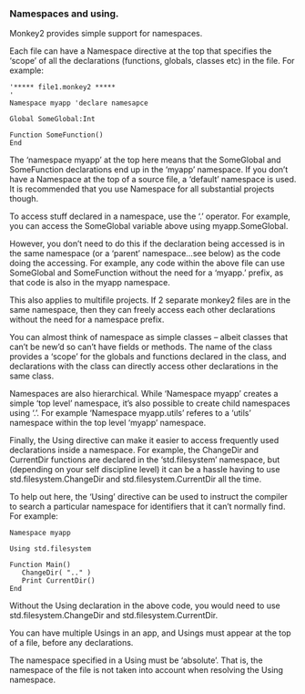 
### Namespaces and using.

Monkey2 provides simple support for namespaces.

Each file can have a Namespace directive at the top that specifies the ‘scope’ of all the declarations (functions, globals, classes etc) in the file. For example:

```
'***** file1.monkey2 *****
'
Namespace myapp 'declare namesapce
 
Global SomeGlobal:Int
 
Function SomeFunction()
End
```

The ‘namespace myapp’ at the top here means that the SomeGlobal and SomeFunction declarations end up in the ‘myapp’ namespace. If you don’t have a Namespace at the top of a source file, a ‘default’ namespace is used. It is recommended that you use Namespace for all substantial projects though.

To access stuff declared in a namespace, use the ‘.’ operator. For example, you can access the SomeGlobal variable above using myapp.SomeGlobal.

However, you don’t need to do this if the declaration being accessed is in the same namespace (or a ‘parent’ namespace…see below) as the code doing the accessing. For example, any code within the above file can use SomeGlobal and SomeFunction without the need for  a ‘myapp.’ prefix, as that code is also in the myapp namespace.

This also applies to multifile projects. If 2 separate monkey2 files are in the same namespace, then they can freely access each other declarations without the need for a namespace prefix.

You can almost think of namespace as simple classes – albeit classes that can’t be new’d so can’t have fields or methods. The name of the class provides a ‘scope’ for the globals and functions declared in the class, and declarations with the class can directly access other declarations in the same class.

Namespaces are also hierarchical. While ‘Namespace myapp’ creates a simple ‘top level’ namespace, it’s also possible to create child namespaces using ‘.’. For example ‘Namespace myapp.utils’ referes to a ‘utils’ namespace within the top level ‘myapp’ namespace.

Finally, the Using directive can make it easier to access frequently used declarations inside a namespace. For example, the ChangeDir and CurrentDir functions are declared in the ‘std.filesystem’ namespace, but (depending on your self discipline level) it can be a hassle having to use std.filesystem.ChangeDir and std.filesystem.CurrentDir all the time.

To help out here, the ‘Using’ directive can be used to instruct the compiler to search a particular namespace for identifiers that it can’t normally find. For example:

```
Namespace myapp
 
Using std.filesystem
 
Function Main()
   ChangeDir( ".." )
   Print CurrentDir()
End
```

Without the Using declaration in the above code, you would need to use std.filesystem.ChangeDir and std.filesystem.CurrentDir.

You can have multiple Usings in an app, and Usings must appear at the top of a file, before any declarations.

The namespace specified in a Using must be ‘absolute’. That is, the namespace of the file is not taken into account when resolving the Using namespace.
